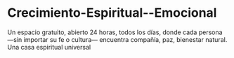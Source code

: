 # Crecimiento-Espiritual--Emocional
Un espacio gratuito, abierto 24 horas, todos los días, donde cada persona —sin importar su fe o cultura— encuentra compañía, paz, bienestar natural. Una casa espiritual universal
